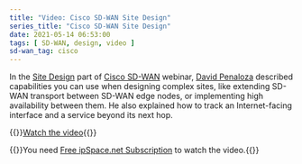 ```yaml
---
title: "Video: Cisco SD-WAN Site Design"
series_title: "Cisco SD-WAN Site Design"
date: 2021-05-14 06:53:00
tags: [ SD-WAN, design, video ]
sd-wan_tag: cisco
---
```

In the [Site Design](https://my.ipspace.net/bin/get/CiscoSDWAN/8.2%20-%20Site%20Design.mp4?doccode=CiscoSDWAN) part of [Cisco SD-WAN](https://www.ipspace.net/Cisco_SD-WAN_Foundations_and_Design_Aspects) webinar, [David Penaloza](https://www.ipspace.net/Author:David_Pe%C3%B1aloza_Seijas) described capabilities you can use when designing complex sites, like extending SD-WAN transport between SD-WAN edge nodes, or implementing high availability between them. He also explained how to track an Internet-facing interface and a service beyond its next hop.

{{<jump>}}[Watch the video](https://my.ipspace.net/bin/get/CiscoSDWAN/8.2%20-%20Site%20Design.mp4?doccode=CiscoSDWAN){{</jump>}}

{{<note info>}}You need [Free ipSpace.net Subscription](https://www.ipspace.net/Subscription/Free) to watch the video.{{</note>}}
